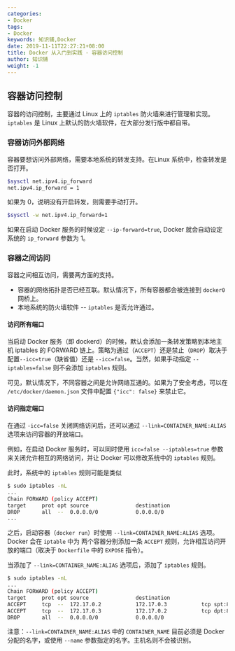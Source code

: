 ```yaml
---
categories:
- Docker
tags:
- Docker  
keywords: 知识铺,Docker
date: 2019-11-11T22:27:21+08:00
title: Docker 从入门到实践 - 容器访问控制
author: 知识铺
weight: -1
---
```


## 容器访问控制
容器的访问控制，主要通过 Linux 上的 `iptables` 防火墙来进行管理和实现。`iptables` 是 Linux 上默认的防火墙软件，在大部分发行版中都自带。

### 容器访问外部网络
容器要想访问外部网络，需要本地系统的转发支持。在Linux 系统中，检查转发是否打开。

```bash
$sysctl net.ipv4.ip_forward
net.ipv4.ip_forward = 1
```
如果为 0，说明没有开启转发，则需要手动打开。
```bash
$sysctl -w net.ipv4.ip_forward=1
```
如果在启动 Docker 服务的时候设定 `--ip-forward=true`, Docker 就会自动设定系统的 `ip_forward` 参数为 1。

### 容器之间访问
容器之间相互访问，需要两方面的支持。
* 容器的网络拓扑是否已经互联。默认情况下，所有容器都会被连接到 `docker0` 网桥上。
* 本地系统的防火墙软件 -- `iptables` 是否允许通过。

#### 访问所有端口
当启动 Docker 服务（即 dockerd）的时候，默认会添加一条转发策略到本地主机 iptables 的 FORWARD 链上。策略为通过（`ACCEPT`）还是禁止（`DROP`）取决于配置`--icc=true`（缺省值）还是 `--icc=false`。当然，如果手动指定 `--iptables=false` 则不会添加 `iptables` 规则。

可见，默认情况下，不同容器之间是允许网络互通的。如果为了安全考虑，可以在 `/etc/docker/daemon.json` 文件中配置 `{"icc": false}` 来禁止它。

#### 访问指定端口
在通过 `-icc=false` 关闭网络访问后，还可以通过 `--link=CONTAINER_NAME:ALIAS` 选项来访问容器的开放端口。

例如，在启动 Docker 服务时，可以同时使用 `icc=false --iptables=true` 参数来关闭允许相互的网络访问，并让 Docker 可以修改系统中的 `iptables` 规则。

此时，系统中的 `iptables` 规则可能是类似
```bash
$ sudo iptables -nL
...
Chain FORWARD (policy ACCEPT)
target     prot opt source               destination
DROP       all  --  0.0.0.0/0            0.0.0.0/0
...
```

之后，启动容器（`docker run`）时使用 `--link=CONTAINER_NAME:ALIAS` 选项。Docker 会在 `iptable` 中为 两个容器分别添加一条 `ACCEPT` 规则，允许相互访问开放的端口（取决于 `Dockerfile` 中的 `EXPOSE` 指令）。

当添加了 `--link=CONTAINER_NAME:ALIAS` 选项后，添加了 `iptables` 规则。
```bash
$ sudo iptables -nL
...
Chain FORWARD (policy ACCEPT)
target     prot opt source               destination
ACCEPT     tcp  --  172.17.0.2           172.17.0.3           tcp spt:80
ACCEPT     tcp  --  172.17.0.3           172.17.0.2           tcp dpt:80
DROP       all  --  0.0.0.0/0            0.0.0.0/0
```

注意：`--link=CONTAINER_NAME:ALIAS` 中的 `CONTAINER_NAME` 目前必须是 Docker 分配的名字，或使用 `--name` 参数指定的名字。主机名则不会被识别。
